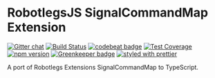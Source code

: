 RobotlegsJS SignalCommandMap Extension
===

[![Gitter chat](https://badges.gitter.im/RobotlegsJS/RobotlegsJS.svg)](https://gitter.im/RobotlegsJS/RobotlegsJS)
[![Build Status](https://secure.travis-ci.org/RobotlegsJS/RobotlegsJS-SignalCommandMap.svg?branch=master)](https://travis-ci.org/RobotlegsJS/RobotlegsJS-SignalCommandMap)
[![codebeat badge](https://codebeat.co/badges/05eace5c-4cc7-45b6-a238-9d60a4c94cb5)](https://codebeat.co/projects/github-com-robotlegsjs-robotlegsjs-signalcommandmap-master)
[![Test Coverage](https://codeclimate.com/github/RobotlegsJS/RobotlegsJS-SignalCommandMap/badges/coverage.svg)](https://codeclimate.com/github/RobotlegsJS/RobotlegsJS-SignalCommandMap/coverage)
[![npm version](https://badge.fury.io/js/%40robotlegsjs%2Fsignalcommandmap.svg)](https://badge.fury.io/js/%40robotlegsjs%2Fsignalcommandmap)
[![Greenkeeper badge](https://badges.greenkeeper.io/RobotlegsJS/RobotlegsJS-SignalCommandMap.svg)](https://greenkeeper.io/)
[![styled with prettier](https://img.shields.io/badge/styled_with-prettier-ff69b4.svg)](https://github.com/prettier/prettier)

A port of Robotlegs Extensions SignalCommandMap to TypeScript.